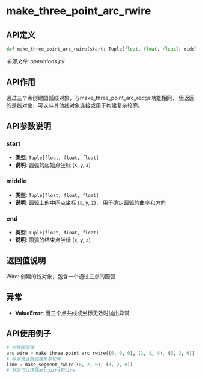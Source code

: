 # make_three_point_arc_rwire

## API定义

```python
def make_three_point_arc_rwire(start: Tuple[float, float, float], middle: Tuple[float, float, float], end: Tuple[float, float, float]) -> Wire
```

*来源文件: operations.py*

## API作用

通过三个点创建圆弧线对象，与make_three_point_arc_redge功能相同，
但返回的是线对象，可以与其他线对象连接或用于构建复杂轮廓。

## API参数说明

### start

- **类型**: `Tuple[float, float, float]`
- **说明**: 圆弧的起始点坐标 (x, y, z)

### middle

- **类型**: `Tuple[float, float, float]`
- **说明**: 圆弧上的中间点坐标 (x, y, z)， 用于确定圆弧的曲率和方向

### end

- **类型**: `Tuple[float, float, float]`
- **说明**: 圆弧的结束点坐标 (x, y, z)

## 返回值说明

Wire: 创建的线对象，包含一个通过三点的圆弧

## 异常

- **ValueError**: 当三个点共线或坐标无效时抛出异常

## API使用例子

```python
# 创建圆弧线
arc_wire = make_three_point_arc_rwire((0, 0, 0), (1, 1, 0), (0, 2, 0))
# 与直线连接创建复杂轮廓
line = make_segment_rwire((0, 2, 0), (3, 2, 0))
# 然后可以连接arc_wire和line
```
